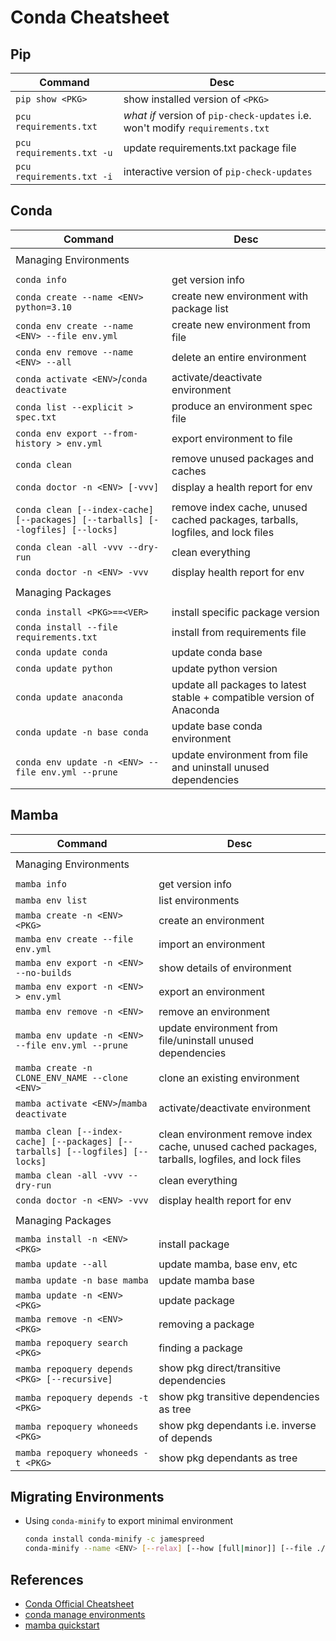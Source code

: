 # Conda Cheatsheet

## Pip

|Command|Desc|
|-------|----|
|`pip show <PKG>`|show installed version of `<PKG>`|
|`pcu requirements.txt`|_what if_ version of `pip-check-updates` i.e. won't modify `requirements.txt`|
|`pcu requirements.txt -u`|update requirements.txt  package file|
|`pcu requirements.txt -i`|interactive version of `pip-check-updates`|

## Conda

|Command|Desc|
|-------|----|
|||
|Managing Environments||
|||
|`conda info`|get version info|
|`conda create --name <ENV> python=3.10`|create new environment with package list|
|`conda env create --name <ENV> --file env.yml`|create new environment from file|
|`conda env remove --name <ENV> --all`|delete an entire environment|
|`conda activate <ENV>`/`conda deactivate`|activate/deactivate environment|
|`conda list --explicit > spec.txt`|produce an environment spec file|
|`conda env export --from-history > env.yml`|export environment to file|
|`conda clean`|remove unused packages and caches|
|`conda doctor -n <ENV> [-vvv]`|display a health report for env|
|||
|`conda clean [--index-cache] [--packages] [--tarballs] [--logfiles] [--locks]`|remove index cache, unused cached packages, tarballs, logfiles, and lock files|
|`conda clean -all -vvv --dry-run`|clean everything|
|`conda doctor -n <ENV> -vvv`|display health report for env|
|||
|Managing Packages||
|||
|`conda install <PKG>==<VER>`|install specific package version|
|`conda install --file requirements.txt`|install from requirements file|
|`conda update conda`|update conda base|
|`conda update python`|update python version|
|`conda update anaconda`|update all packages to latest stable + compatible version of Anaconda|
|`conda update -n base conda`|update base conda environment|
|`conda env update -n <ENV> --file env.yml --prune`|update environment from file and uninstall unused dependencies|

## Mamba

|Command|Desc|
|-------|----|
|||
|Managing Environments||
|||
|`mamba info`|get version info|
|`mamba env list`|list environments|
|`mamba create -n <ENV> <PKG>`|create an environment|
|`mamba env create --file env.yml`|import an environment|
|`mamba env export -n <ENV> --no-builds`|show details of environment|
|`mamba env export -n <ENV> > env.yml`|export an environment|
|`mamba env remove -n <ENV>`|remove an environment|
|`mamba env update -n <ENV> --file env.yml --prune`|update environment from file/uninstall unused dependencies|
|`mamba create -n CLONE_ENV_NAME --clone <ENV>`|clone an existing environment|
|`mamba activate <ENV>`/`mamba deactivate`|activate/deactivate environment|
|||
|`mamba clean [--index-cache] [--packages] [--tarballs] [--logfiles] [--locks]`|clean environment remove index cache, unused cached packages, tarballs, logfiles, and lock files|
|`mamba clean -all -vvv --dry-run`|clean everything|
|`conda doctor -n <ENV> -vvv`|display health report for env|
|||
|Managing Packages||
|||
|`mamba install -n <ENV> <PKG>`|install package|
|`mamba update --all`|update mamba, base env, etc|
|`mamba update -n base mamba`|update mamba base|
|`mamba update -n <ENV> <PKG>`|update package|
|`mamba remove -n <ENV> <PKG>`|removing a package|
|`mamba repoquery search <PKG>`|finding a package|
|`mamba repoquery depends <PKG> [--recursive]`|show pkg direct/transitive dependencies|
|`mamba repoquery depends -t <PKG>`|show pkg transitive dependencies as tree|
|`mamba repoquery whoneeds <PKG>`|show pkg dependants i.e. inverse of depends|
|`mamba repoquery whoneeds -t <PKG>`|show pkg dependants as tree|

## Migrating Environments

- Using `conda-minify` to export minimal environment
  ```bash
  conda install conda-minify -c jamespreed
  conda-minify --name <ENV> [--relax] [--how [full|minor]] [--file ./test_env.yml]
  ```

## References

- [Conda Official Cheatsheet](https://docs.conda.io/projects/conda/en/latest/user-guide/cheatsheet.html)
- [conda manage environments](https://docs.conda.io/projects/conda/en/latest/user-guide/tasks/manage-environments.html)
- [mamba quickstart](https://mamba.readthedocs.io/en/latest/user_guide/mamba.html#quickstart)
